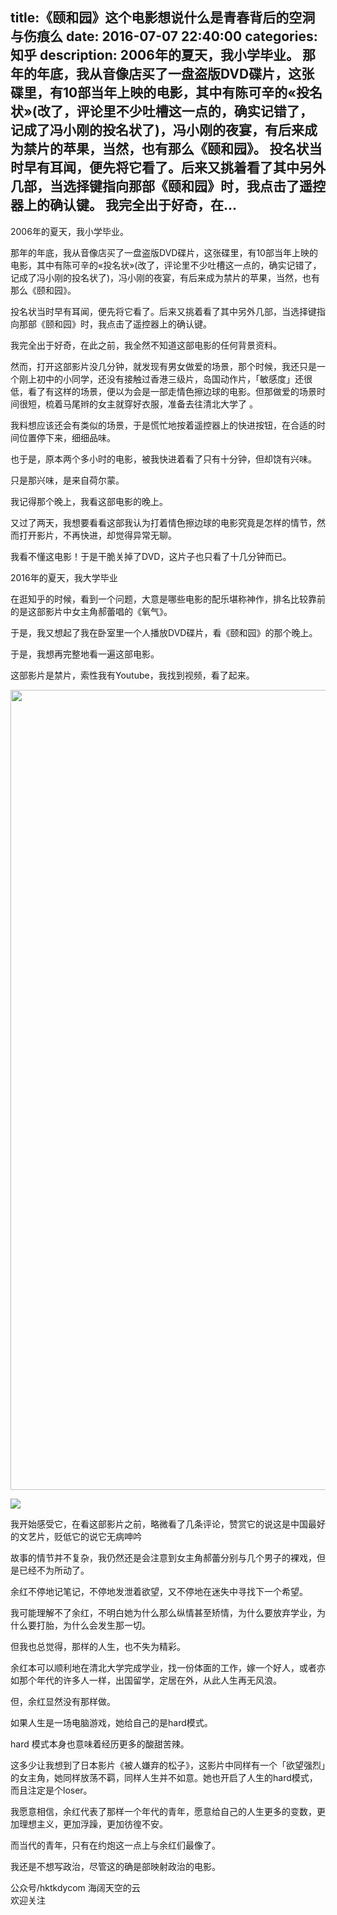 title:《颐和园》这个电影想说什么是青春背后的空洞与伤痕么
date: 2016-07-07   22:40:00 
categories: 知乎 
 description: 2006年的夏天，我小学毕业。 那年的年底，我从音像店买了一盘盗版DVD碟片，这张碟里，有10部当年上映的电影，其中有陈可辛的«投名状»(改了，评论里不少吐槽这一点的，确实记错了，记成了冯小刚的投名状了)，冯小刚的夜宴，有后来成为禁片的苹果，当然，也有那么《颐和园》。 投名状当时早有耳闻，便先将它看了。后来又挑着看了其中另外几部，当选择键指向那部《颐和园》时，我点击了遥控器上的确认键。 我完全出于好奇，在…
  --- 
 2006年的夏天，我小学毕业。  

那年的年底，我从音像店买了一盘盗版DVD碟片，这张碟里，有10部当年上映的电影，其中有陈可辛的«投名状»(改了，评论里不少吐槽这一点的，确实记错了，记成了冯小刚的投名状了)，冯小刚的夜宴，有后来成为禁片的苹果，当然，也有那么《颐和园》。  

投名状当时早有耳闻，便先将它看了。后来又挑着看了其中另外几部，当选择键指向那部《颐和园》时，我点击了遥控器上的确认键。  

我完全出于好奇，在此之前，我全然不知道这部电影的任何背景资料。  

然而，打开这部影片没几分钟，就发现有男女做爱的场景，那个时候，我还只是一个刚上初中的小同学，还没有接触过香港三级片，岛国动作片，「敏感度」还很低，看了有这样的场景，便以为会是一部走情色擦边球的电影。但那做爱的场景时间很短，梳着马尾辫的女主就穿好衣服，准备去往清北大学了 。  

我料想应该还会有类似的场景，于是慌忙地按着遥控器上的快进按钮，在合适的时间位置停下来，细细品味。  

也于是，原本两个多小时的电影，被我快进着看了只有十分钟，但却饶有兴味。  

只是那兴味，是来自荷尔蒙。  

我记得那个晚上，我看这部电影的晚上。  

又过了两天，我想要看看这部我认为打着情色擦边球的电影究竟是怎样的情节，然而打开影片，不再快进，却觉得异常无聊。  

我看不懂这电影！于是干脆关掉了DVD，这片子也只看了十几分钟而已。  

2016年的夏天，我大学毕业  

在逛知乎的时候，看到一个问题，大意是哪些电影的配乐堪称神作，排名比较靠前的是这部影片中女主角郝蕾唱的《氧气》。  

于是，我又想起了我在卧室里一个人播放DVD碟片，看《颐和园》的那个晚上。  

于是，我想再完整地看一遍这部电影。  

这部影片是禁片，索性我有Youtube，我找到视频，看了起来。  

<noscript><img src="https://pic2.zhimg.com/bf9fcdfe144ac030d3ad2a82d1d3be45_b.png" data-rawwidth="1280" data-rawheight="720" class="origin_image zh-lightbox-thumb" width="1280" data-original="https://pic2.zhimg.com/bf9fcdfe144ac030d3ad2a82d1d3be45_r.png"></noscript>

![](//zhstatic.zhihu.com/assets/zhihu/ztext/whitedot.jpg)  

我开始感受它，在看这部影片之前，略微看了几条评论，赞赏它的说这是中国最好的文艺片，贬低它的说它无病呻吟  

故事的情节并不复杂，我仍然还是会注意到女主角郝蕾分别与几个男子的裸戏，但是已经不为所动了。  

余红不停地记笔记，不停地发泄着欲望，又不停地在迷失中寻找下一个希望。  

我可能理解不了余红，不明白她为什么那么纵情甚至矫情，为什么要放弃学业，为什么要打胎，为什么会发生那一切。  

但我也总觉得，那样的人生，也不失为精彩。  

余红本可以顺利地在清北大学完成学业，找一份体面的工作，嫁一个好人，或者亦如那个年代的许多人一样，出国留学，定居在外，从此人生再无风浪。  

但，余红显然没有那样做。  

如果人生是一场电脑游戏，她给自己的是hard模式。  

hard 模式本身也意味着经历更多的酸甜苦辣。  

这多少让我想到了日本影片《被人嫌弃的松子》，这影片中同样有一个「欲望强烈」的女主角，她同样放荡不羁，同样人生并不如意。她也开启了人生的hard模式，而且注定是个loser。  

我愿意相信，余红代表了那样一个年代的青年，愿意给自己的人生更多的变数，更加理想主义，更加浮躁，更加彷徨不安。  

而当代的青年，只有在约炮这一点上与余红们最像了。  

我还是不想写政治，尽管这的确是部映射政治的电影。  

公众号/hktkdycom 海阔天空的云  
欢迎关注